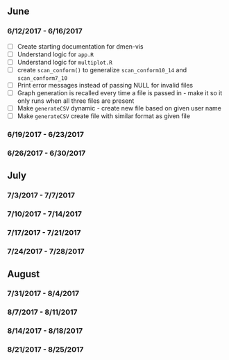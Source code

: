 ## June
### 6/12/2017 - 6/16/2017
- [ ] Create starting documentation for dmen-vis
- [ ] Understand logic for `app.R`
- [ ] Understand logic for `multiplot.R`
- [ ] create `scan_conform()` to generalize `scan_conform10_14` and `scan_conform7_10`
- [ ] Print error messages instead of passing NULL for invalid files
- [ ] Graph generation is recalled every time a file is passed in - make it so it only runs when all three files are present
- [ ] Make `generateCSV` dynamic - create new file based on given user name 
- [ ] Make `generateCSV` create file with similar format as given file

### 6/19/2017 - 6/23/2017

### 6/26/2017 - 6/30/2017



## July
### 7/3/2017 - 7/7/2017

### 7/10/2017 - 7/14/2017

### 7/17/2017 - 7/21/2017

### 7/24/2017 - 7/28/2017


## August
### 7/31/2017 - 8/4/2017

### 8/7/2017 - 8/11/2017

### 8/14/2017 - 8/18/2017

### 8/21/2017 - 8/25/2017
